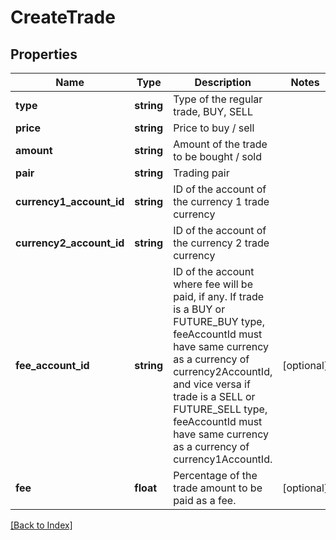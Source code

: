 # CreateTrade

## Properties

Name | Type | Description | Notes
------------ | ------------- | ------------- | -------------
**type** | **string** | Type of the regular trade, BUY, SELL |
**price** | **string** | Price to buy / sell |
**amount** | **string** | Amount of the trade to be bought / sold |
**pair** | **string** | Trading pair |
**currency1_account_id** | **string** | ID of the account of the currency 1 trade currency |
**currency2_account_id** | **string** | ID of the account of the currency 2 trade currency |
**fee_account_id** | **string** | ID of the account where fee will be paid, if any. If trade is a BUY or FUTURE_BUY type, feeAccountId must have same currency as a currency of currency2AccountId, and vice versa if trade is a SELL or FUTURE_SELL type, feeAccountId must have same currency as a currency of currency1AccountId. | [optional]
**fee** | **float** | Percentage of the trade amount to be paid as a fee. | [optional]

[[Back to Index]](../index.md)
